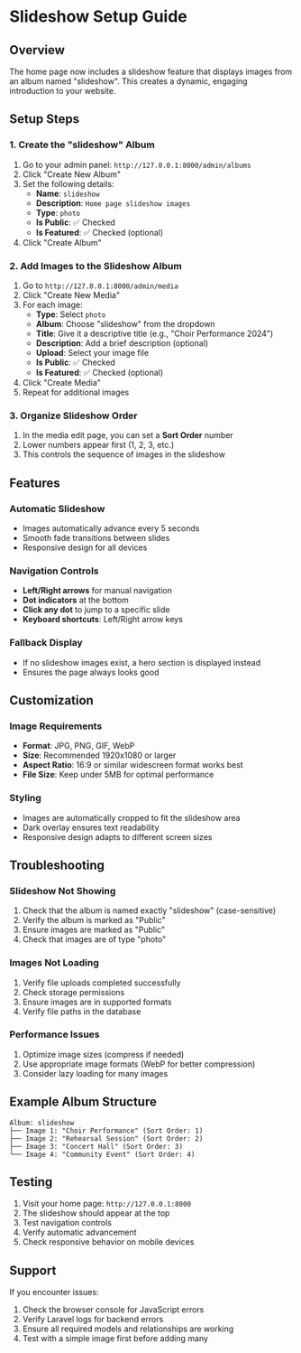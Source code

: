 # Slideshow Setup Guide

## Overview

The home page now includes a slideshow feature that displays images from an album named "slideshow". This creates a dynamic, engaging introduction to your website.

## Setup Steps

### 1. Create the "slideshow" Album

1. Go to your admin panel: `http://127.0.0.1:8000/admin/albums`
2. Click "Create New Album"
3. Set the following details:
    - **Name**: `slideshow`
    - **Description**: `Home page slideshow images`
    - **Type**: `photo`
    - **Is Public**: ✅ Checked
    - **Is Featured**: ✅ Checked (optional)
4. Click "Create Album"

### 2. Add Images to the Slideshow Album

1. Go to `http://127.0.0.1:8000/admin/media`
2. Click "Create New Media"
3. For each image:
    - **Type**: Select `photo`
    - **Album**: Choose "slideshow" from the dropdown
    - **Title**: Give it a descriptive title (e.g., "Choir Performance 2024")
    - **Description**: Add a brief description (optional)
    - **Upload**: Select your image file
    - **Is Public**: ✅ Checked
    - **Is Featured**: ✅ Checked (optional)
4. Click "Create Media"
5. Repeat for additional images

### 3. Organize Slideshow Order

1. In the media edit page, you can set a **Sort Order** number
2. Lower numbers appear first (1, 2, 3, etc.)
3. This controls the sequence of images in the slideshow

## Features

### Automatic Slideshow

-   Images automatically advance every 5 seconds
-   Smooth fade transitions between slides
-   Responsive design for all devices

### Navigation Controls

-   **Left/Right arrows** for manual navigation
-   **Dot indicators** at the bottom
-   **Click any dot** to jump to a specific slide
-   **Keyboard shortcuts**: Left/Right arrow keys

### Fallback Display

-   If no slideshow images exist, a hero section is displayed instead
-   Ensures the page always looks good

## Customization

### Image Requirements

-   **Format**: JPG, PNG, GIF, WebP
-   **Size**: Recommended 1920x1080 or larger
-   **Aspect Ratio**: 16:9 or similar widescreen format works best
-   **File Size**: Keep under 5MB for optimal performance

### Styling

-   Images are automatically cropped to fit the slideshow area
-   Dark overlay ensures text readability
-   Responsive design adapts to different screen sizes

## Troubleshooting

### Slideshow Not Showing

1. Check that the album is named exactly "slideshow" (case-sensitive)
2. Verify the album is marked as "Public"
3. Ensure images are marked as "Public"
4. Check that images are of type "photo"

### Images Not Loading

1. Verify file uploads completed successfully
2. Check storage permissions
3. Ensure images are in supported formats
4. Verify file paths in the database

### Performance Issues

1. Optimize image sizes (compress if needed)
2. Use appropriate image formats (WebP for better compression)
3. Consider lazy loading for many images

## Example Album Structure

```
Album: slideshow
├── Image 1: "Choir Performance" (Sort Order: 1)
├── Image 2: "Rehearsal Session" (Sort Order: 2)
├── Image 3: "Concert Hall" (Sort Order: 3)
└── Image 4: "Community Event" (Sort Order: 4)
```

## Testing

1. Visit your home page: `http://127.0.0.1:8000`
2. The slideshow should appear at the top
3. Test navigation controls
4. Verify automatic advancement
5. Check responsive behavior on mobile devices

## Support

If you encounter issues:

1. Check the browser console for JavaScript errors
2. Verify Laravel logs for backend errors
3. Ensure all required models and relationships are working
4. Test with a simple image first before adding many
